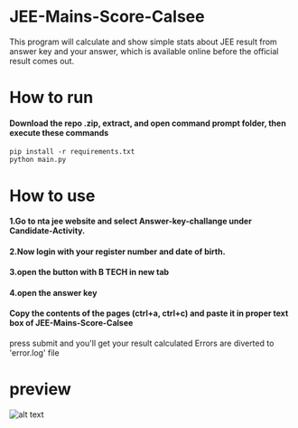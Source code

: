 # JEE-Mains-Score-Calsee
This program will calculate and show simple stats about JEE result from answer key and your answer, which is available online before the official result comes out.
# How to run
#### Download the repo .zip, extract, and open command prompt folder, then execute these commands
```
pip install -r requirements.txt
python main.py
```

# How to use
#### 1.Go to nta jee website and select Answer-key-challange under Candidate-Activity.
#### 2.Now login with your register number and date of birth.
#### 3.open the button with B TECH in new tab
#### 4.open the answer key
#### Copy the contents of the pages (ctrl+a, ctrl+c) and paste it in proper text box of JEE-Mains-Score-Calsee
press submit and you'll get your result calculated
Errors are diverted to 'error.log' file
# preview
![alt text](https://github.com/Lokesh-Spectre/JEE-Mains-Score-Calsee/blob/main/python_UxlVvovuPb.png)
